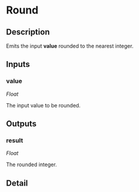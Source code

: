 # Round

## Description
Emits the input **value** rounded to the nearest integer.

## Inputs
### value

*Float*

The input value to be rounded.

## Outputs
### result

*Float*

The rounded integer.

## Detail

